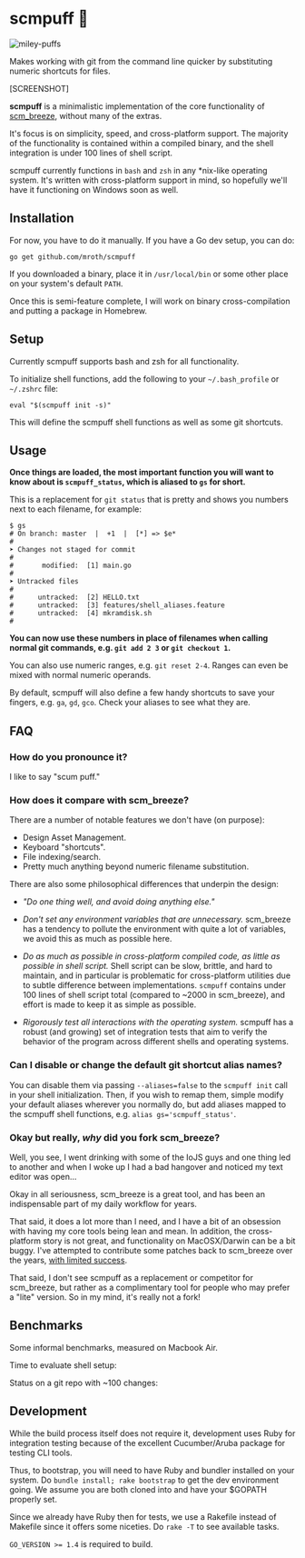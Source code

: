 # scmpuff :dash:

![miley-puffs](http://media.giphy.com/media/nF8Sgd4X74be/giphy.gif)

Makes working with git from the command line quicker by substituting numeric
shortcuts for files.

[SCREENSHOT]

**scmpuff** is a minimalistic implementation of the core functionality of
[scm_breeze][scmbreeze], without many of the extras.  

It's focus is on simplicity, speed, and cross-platform support. The majority of
the functionality is contained within a compiled binary, and the shell
integration is under 100 lines of shell script.

scmpuff currently functions in `bash` and `zsh` in any *nix-like operating
system. It's written with cross-platform support in mind, so hopefully we'll
have it functioning on Windows soon as well.

[scmbreeze]: https://github.com/ndbroadbent/scm_breeze

## Installation

For now, you have to do it manually.  If you have a Go dev setup, you can do:

    go get github.com/mroth/scmpuff

If you downloaded a binary, place it in `/usr/local/bin` or some other place
on your system's default `PATH`.

Once this is semi-feature complete, I will work on binary cross-compilation and
putting a package in Homebrew.


## Setup

Currently scmpuff supports bash and zsh for all functionality.

To initialize shell functions, add the following to your `~/.bash_profile` or
`~/.zshrc` file:

    eval "$(scmpuff init -s)"

This will define the scmpuff shell functions as well as some git shortcuts.


## Usage

**Once things are loaded, the most important function you will want to know
about is `scmpuff_status`, which is aliased to `gs` for short.**

This is a replacement for `git status` that is pretty and shows you numbers next
to each filename, for example:

    $ gs
    # On branch: master  |  +1  |  [*] => $e*
    #
    ➤ Changes not staged for commit
    #
    #       modified:  [1] main.go
    #
    ➤ Untracked files
    #
    #      untracked:  [2] HELLO.txt
    #      untracked:  [3] features/shell_aliases.feature
    #      untracked:  [4] mkramdisk.sh
    #

**You can now use these numbers in place of filenames when calling normal git
commands, e.g. `git add 2 3` or `git checkout 1`.**

You can also use numeric ranges, e.g. `git reset 2-4`. Ranges can even be mixed
with normal numeric operands.

By default, scmpuff will also define a few handy shortcuts to save your fingers,
e.g. `ga`, `gd`, `gco`.  Check your aliases to see what they are.


## FAQ

### How do you pronounce it?
I like to say "scum puff."

### How does it compare with scm_breeze?

There are a number of notable features we don't have (on purpose):

 - Design Asset Management.
 - Keyboard "shortcuts".
 - File indexing/search.
 - Pretty much anything beyond numeric filename substitution.

There are also some philosophical differences that underpin the design:

 - *"Do one thing well, and avoid doing anything else."*

 - *Don't set any environment variables that are unnecessary.* scm_breeze has a
   tendency to pollute the environment with quite a lot of variables, we avoid
   this as much as possible here.

 - *Do as much as possible in cross-platform compiled code, as little as
   possible in shell script.* Shell script can be slow, brittle, and hard to
   maintain, and in particular is problematic for cross-platform utilities due
   to subtle difference between implementations. `scmpuff` contains under 100
   lines of shell script total (compared to ~2000 in scm_breeze), and effort
   is made to keep it as simple as possible.

 - _Rigorously test all interactions with the operating system._ scmpuff has a
   robust (and growing) set of integration tests that aim to verify the behavior
   of the program across different shells and operating systems.


### Can I disable or change the default git shortcut alias names?
You can disable them via passing `--aliases=false` to the `scmpuff init` call
in your shell initialization.  Then, if you wish to remap them, simple modify
your default aliases wherever you normally do, but add aliases mapped to the
scmpuff shell functions, e.g. `alias gs='scmpuff_status'`.

### Okay but really, _why_ did you fork scm_breeze?
Well, you see, I went drinking with some of the IoJS guys and one thing led to
another and when I woke up I had a bad hangover and noticed my text editor was
open...

Okay in all seriousness, scm_breeze is a great tool, and has been an
indispensable part of my daily workflow for years.

That said, it does a lot more than I need, and I have a bit of an obsession with
having my core tools being lean and mean. In addition, the cross-platform
story is not great, and functionality on MacOSX/Darwin can be a bit buggy.  I've
attempted to contribute some patches back to scm_breeze over the years, [with
limited success][patches].

That said, I don't see scmpuff as a replacement or competitor for scm_breeze,
but rather as a complimentary tool for people who may prefer a "lite" version.
So in my mind, it's really not a fork!

[patches]: https://github.com/ndbroadbent/scm_breeze/issues?q=author%3Amroth

## Benchmarks
Some informal benchmarks, measured on Macbook Air.

Time to evaluate shell setup:

Status on a git repo with ~100 changes:

## Development

While the build process itself does not require it, development uses Ruby for
integration testing because of the excellent Cucumber/Aruba package for testing
CLI tools.

Thus, to bootstrap, you will need to have Ruby and bundler installed on your
system.  Do `bundle install; rake bootstrap` to get the dev environment going.
We assume you are both cloned into and have your $GOPATH properly set.

Since we already have Ruby then for tests, we use a Rakefile instead of Makefile
since it offers some niceties.  Do `rake -T` to see available tasks.

`GO_VERSION >= 1.4` is required to build.
